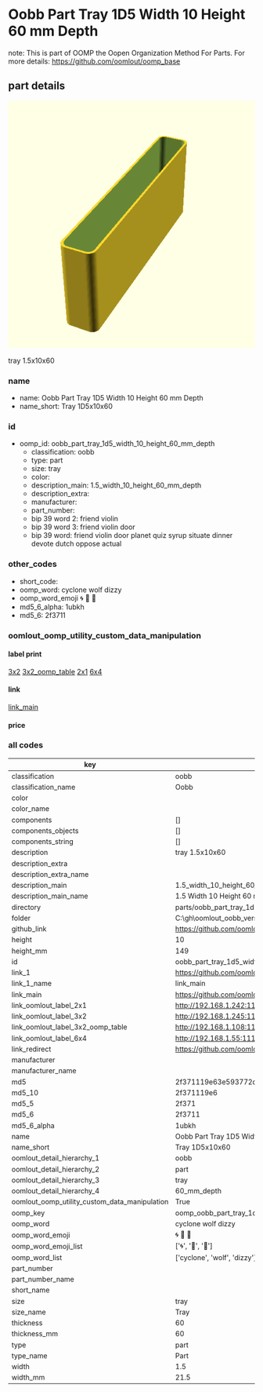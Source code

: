 # Oobb Part Tray 1D5 Width 10 Height 60 mm Depth  

note: This is part of OOMP the Oopen Organization Method For Parts. For more details: https://github.com/oomlout/oomp_base

##  part details
  

[![](3dpr.png)](3dpr.png)

tray 1.5x10x60



### name
* name: Oobb Part Tray 1D5 Width 10 Height 60 mm Depth
* name_short: Tray 1D5x10x60 
### id
* oomp_id: oobb_part_tray_1d5_width_10_height_60_mm_depth
  * classification: oobb
  * type: part
  * size: tray
  * color: 
  * description_main: 1.5_width_10_height_60_mm_depth
  * description_extra: 
  * manufacturer: 
  * part_number: 
  * bip 39 word 2: friend violin
  * bip 39 word 3: friend violin door
  * bip 39 word: friend violin door planet quiz syrup situate dinner devote dutch oppose actual

### other_codes
* short_code: 
* oomp_word: cyclone wolf dizzy
* oomp_word_emoji :cyclone: :wolf: :dizzy:
* md5_6_alpha: 1ubkh
* md5_6: 2f3711






### oomlout_oomp_utility_custom_data_manipulation
#### label print
[3x2](http://192.168.1.245:1112/?label=oomp%201ubkh)
[3x2_oomp_table](http://192.168.1.108:1112/?label=oomp%201ubkh)
[2x1](http://192.168.1.242:1112/?label=oomp%201ubkh)
[6x4](http://192.168.1.55:1112/?label=oomp%201ubkh)    

#### link

[link_main](https://github.com/oomlout/oomlout_oobb_version_4_generated_parts/tree/main/navigation_oomp/oobb/part/tray/1.5_width_10_height_60_mm_depth/part)                              

#### price







### all codes 
| key | value |  
| --- | --- |  
| classification | oobb |  
| classification_name | Oobb |  
| color |  |  
| color_name |  |  
| components | [] |  
| components_objects | [] |  
| components_string | [] |  
| description | tray 1.5x10x60 |  
| description_extra |  |  
| description_extra_name |  |  
| description_main | 1.5_width_10_height_60_mm_depth |  
| description_main_name | 1.5 Width 10 Height 60 mm Depth |  
| directory | parts/oobb_part_tray_1d5_width_10_height_60_mm_depth |  
| folder | C:\gh\oomlout_oobb_version_4_generated_parts\parts\oobb_part_tray_1d5_width_10_height_60_mm_depth |  
| github_link | https://github.com/oomlout/oomlout_oomp_part_src/tree/main/parts/oobb_part_tray_1d5_width_10_height_60_mm_depth |  
| height | 10 |  
| height_mm | 149 |  
| id | oobb_part_tray_1d5_width_10_height_60_mm_depth |  
| link_1 | https://github.com/oomlout/oomlout_oobb_version_4_generated_parts/tree/main/navigation_oomp/oobb/part/tray/1.5_width_10_height_60_mm_depth/part |  
| link_1_name | link_main |  
| link_main | https://github.com/oomlout/oomlout_oobb_version_4_generated_parts/tree/main/navigation_oomp/oobb/part/tray/1.5_width_10_height_60_mm_depth/part |  
| link_oomlout_label_2x1 | http://192.168.1.242:1112/?label=oomp%201ubkh |  
| link_oomlout_label_3x2 | http://192.168.1.245:1112/?label=oomp%201ubkh |  
| link_oomlout_label_3x2_oomp_table | http://192.168.1.108:1112/?label=oomp%201ubkh |  
| link_oomlout_label_6x4 | http://192.168.1.55:1112/?label=oomp%201ubkh |  
| link_redirect | https://github.com/oomlout/oomlout_oobb_version_4_generated_parts/tree/main/parts/oobb_tray_1d5_10_60 |  
| manufacturer |  |  
| manufacturer_name |  |  
| md5 | 2f371119e63e593772d7fa5e82fd12e7 |  
| md5_10 | 2f371119e6 |  
| md5_5 | 2f371 |  
| md5_6 | 2f3711 |  
| md5_6_alpha | 1ubkh |  
| name | Oobb Part Tray 1D5 Width 10 Height 60 mm Depth |  
| name_short | Tray 1D5x10x60  |  
| oomlout_detail_hierarchy_1 | oobb |  
| oomlout_detail_hierarchy_2 | part |  
| oomlout_detail_hierarchy_3 | tray |  
| oomlout_detail_hierarchy_4 | 60_mm_depth |  
| oomlout_oomp_utility_custom_data_manipulation | True |  
| oomp_key | oomp_oobb_part_tray_1d5_width_10_height_60_mm_depth |  
| oomp_word | cyclone wolf dizzy |  
| oomp_word_emoji | :cyclone: :wolf: :dizzy: |  
| oomp_word_emoji_list | [':cyclone:', ':wolf:', ':dizzy:'] |  
| oomp_word_list | ['cyclone', 'wolf', 'dizzy'] |  
| part_number |  |  
| part_number_name |  |  
| short_name |  |  
| size | tray |  
| size_name | Tray |  
| thickness | 60 |  
| thickness_mm | 60 |  
| type | part |  
| type_name | Part |  
| width | 1.5 |  
| width_mm | 21.5 |  

